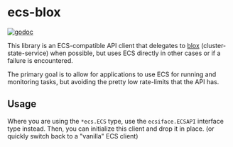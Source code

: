
# ecs-blox

[![godoc][godoc-badge]][godoc]

This library is an ECS-compatible API client that delegates to [blox][blox]
(cluster-state-service) when possible, but uses ECS directly in other cases or
if a failure is encountered.

The primary goal is to allow for applications to use ECS for running and
monitoring tasks, but avoiding the pretty low rate-limits that the API has.


## Usage

Where you are using the `*ecs.ECS` type, use the `ecsiface.ECSAPI` interface
type instead. Then, you can initialize this client and drop it in place. (or
quickly switch back to a "vanilla" ECS client)


[blox]: https://github.com/blox/blox
[godoc-badge]: https://godoc.segment.com/github.com/segmentio/ecs-blox?status.svg
[godoc]: https://godoc.segment.com/github.com/segmentio/ecs-blox
